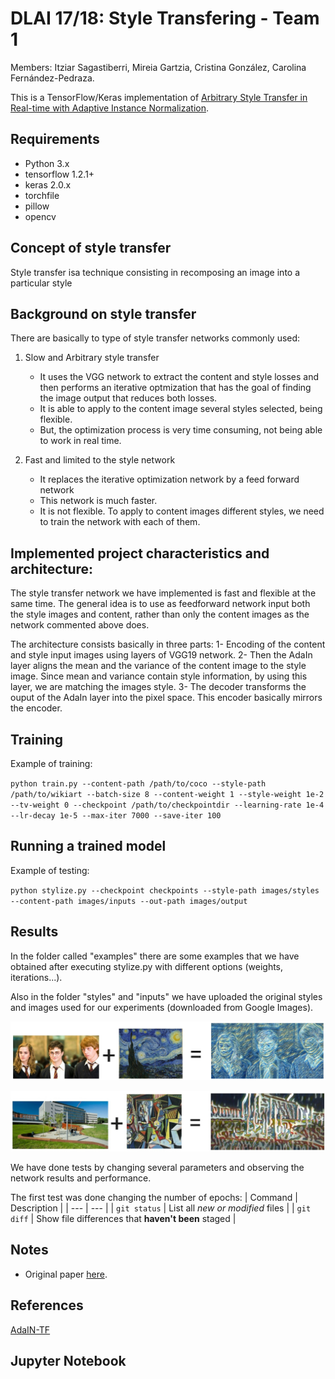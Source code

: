 # DLAI 17/18: Style Transfering - Team 1 

Members: Itziar Sagastiberri, Mireia Gartzia, Cristina González, Carolina Fernández-Pedraza.

This is a TensorFlow/Keras implementation of [Arbitrary Style Transfer in Real-time with Adaptive Instance Normalization](https://arxiv.org/abs/1703.06868).


## Requirements

* Python 3.x
* tensorflow 1.2.1+
* keras 2.0.x
* torchfile
* pillow
* opencv

## Concept of style transfer

Style transfer isa technique consisting in recomposing an image into a particular style

## Background on style transfer

There are basically to type of style transfer networks commonly used:

1. Slow and Arbitrary style transfer
	- It uses the VGG network to extract the content and style losses and then performs an iterative optmization that has 		the goal of finding the image output that reduces both losses.
	- It is able to apply to the content image several styles selected, being flexible.
	- But, the optimization process is very time consuming, not being able to work in real time.

2. Fast and limited to the style network
	- It replaces the iterative optimization network by a feed forward network
	- This network is much faster.
	- It is not flexible. To apply to content images different styles, we need to train the network with each of them.

## Implemented project characteristics and architecture:

The style transfer network we have implemented is fast and flexible at the same time.
The general idea is to use as feedforward network input both the style images and content, rather than only the content images as the network commented above does.

The architecture consists basically in three parts:
	1- Encoding of the content and style input images using layers of VGG19 network.
	2- Then the AdaIn layer aligns the mean and the variance of the content image to the style image. Since mean and 	    variance contain style information, by using this layer, we are matching the images style.
	3- The decoder transforms the ouput of the AdaIn layer into the pixel space. This encoder basically mirrors the 	   encoder.

## Training

Example of training:

`python train.py --content-path /path/to/coco --style-path /path/to/wikiart --batch-size 8 --content-weight 1 --style-weight 1e-2 --tv-weight 0 --checkpoint /path/to/checkpointdir --learning-rate 1e-4 --lr-decay 1e-5 --max-iter 7000 --save-iter 100`

## Running a trained model

Example of testing:

`python stylize.py --checkpoint checkpoints --style-path images/styles --content-path images/inputs --out-path images/output`

## Results
In the folder called "examples" there are some examples that  we have obtained after executing stylize.py with different options (weights, iterations...).

Also in the folder "styles" and "inputs" we have uploaded the original styles and images used for our experiments (downloaded from Google Images).

<p align='center'>
	<img src='examples/vangogh.jpg'>
</p>

<p align='center'>
	<img src='examples/picasso.jpg'>
</p>

We have done tests by changing several parameters and observing the network results and performance.

The first test was done changing the number of epochs:
| Command | Description |
| --- | --- |
| `git status` | List all *new or modified* files |
| `git diff` | Show file differences that **haven't been** staged |

## Notes

* Original paper [here](https://distill.pub/2016/deconv-checkerboard/).


## References
[AdaIN-TF](https://github.com/eridgd/AdaIN-TF)

## Jupyter Notebook
